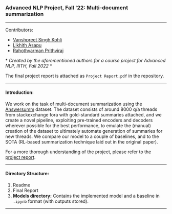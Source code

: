 ### **Advanced NLP Project, Fall '22: Multi-document summarization**
-----

Contributors:

- [Vanshpreet Singh Kohli](https://github.com/VKohli17)
- [Likhith Asapu]()
- [Rahothvarman Prithviraj](https://github.com/Rutts07)

\* *Created by the aforementioned authors for a course project for Advanced NLP, IIITH, Fall 2022* \*

The final project report is attached as `Project Report.pdf` in the repository.

-----
#### Introduction:

We work on the task of multi-document summarization using the [Answersumm](https://arxiv.org/abs/2111.06474) dataset. The dataset consists of around 8000 q/a threads from stackexchange fora with gold-standard summaries attached, and we create a novel pipeline, exploiting pre-trained encoders and decoders wherever possible for the best performance, to emulate the (manual) creation of the dataset to ultimately automate generation of summaries for new threads. We compare our model to a couple of baselines, and to the SOTA (RL-based summarization technique laid out in the original paper).

For a more thorough understanding of the project, please refer to the [project report](Report.pdf).

-----

#### Directory Structure:

1. Readme
2. Final Report
3. **Models directory:** Contains the implemented model and a baseline in `.ipynb` format (with outputs stored).

-----